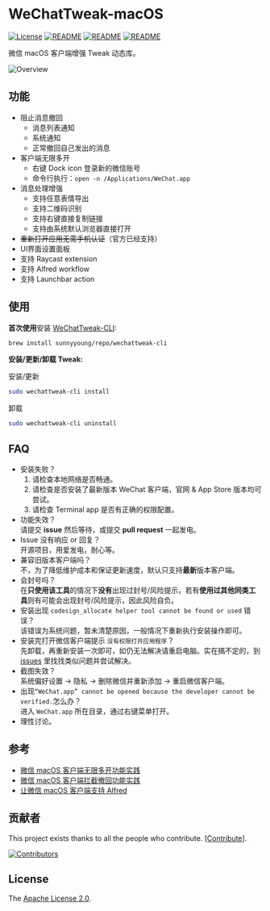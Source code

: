 # WeChatTweak-macOS

[![License](https://img.shields.io/badge/License-Apache%202.0-green.svg)](LICENSE)
[![README](https://img.shields.io/badge/README-English-blue.svg)](README-English.md)
[![README](https://img.shields.io/badge/README-中文-blue.svg)](README.md)
[![README](https://img.shields.io/badge/Telegram-WeChatTweak-brightgreen.svg)](https://t.me/wechattweak)

微信 macOS 客户端增强 Tweak 动态库。

![Overview](Screenshot/overview.jpg)

## 功能

- 阻止消息撤回
  - 消息列表通知
  - 系统通知
  - 正常撤回自己发出的消息
- 客户端无限多开
  - 右键 Dock icon 登录新的微信账号
  - 命令行执行：`open -n /Applications/WeChat.app`
- 消息处理增强
  - 支持任意表情导出
  - 支持二维码识别
  - 支持右键直接复制链接
  - 支持由系统默认浏览器直接打开
- ~~重新打开应用无需手机认证~~（官方已经支持）
- UI界面设置面板
- 支持 Raycast extension
- 支持 Alfred workflow
- 支持 Launchbar action

## 使用

**首次使用**安装 [WeChatTweak-CLI](https://github.com/Sunnyyoung/WeChatTweak-CLI):

```bash
brew install sunnyyoung/repo/wechattweak-cli
```

**安装/更新/卸载 Tweak:**

安装/更新
```bash
sudo wechattweak-cli install  
```
卸载
```bash
sudo wechattweak-cli uninstall
```

## FAQ

- 安装失败？
  1. 请检查本地网络是否畅通。
  2. 请检查是否安装了最新版本 WeChat 客户端，官网 & App Store 版本均可尝试。
  3. 请检查 Terminal app 是否有正确的权限配置。
- 功能失效？  
  请提交 **issue** 然后等待，或提交 **pull request** 一起发电。
- Issue 没有响应 or 回复？  
  开源项目，用爱发电，耐心等。
- 兼容旧版本客户端吗？  
  不，为了降低维护成本和保证更新速度，默认只支持**最新**版本客户端。
- 会封号吗？  
  在**只使用该工具**的情况下**没有**出现过封号/风险提示，若有**使用过其他同类工具**则有可能会出现封号/风险提示，因此风险自负。
- 安装出现 `codesign_allocate helper tool cannot be found or used` 错误？  
  该错误为系统问题，暂未清楚原因，一般情况下重新执行安装操作即可。
- 安装完打开微信客户端提示 `没有权限打开应用程序`？  
  先卸载，再重新安装一次即可，如仍无法解决请重启电脑。实在搞不定的，到 [issues](https://github.com/sunnyyoung/WeChatTweak-macOS/issues) 里找找类似问题并尝试解决。
- 截图失效？  
  系统偏好设置 -> 隐私 -> 删除微信并重新添加 -> 重启微信客户端。
- 出现`“WeChat.app” cannot be opened because the developer cannot be verified.`怎么办？  
  进入 `WeChat.app` 所在目录，通过右键菜单打开。
- 理性讨论。

## 参考

- [微信 macOS 客户端无限多开功能实践](https://blog.sunnyyoung.net/wei-xin-macos-ke-hu-duan-wu-xian-duo-kai-gong-neng-shi-jian/)
- [微信 macOS 客户端拦截撤回功能实践](https://blog.sunnyyoung.net/wei-xin-macos-ke-hu-duan-lan-jie-che-hui-gong-neng-shi-jian/)
- [让微信 macOS 客户端支持 Alfred](https://blog.sunnyyoung.net/rang-wei-xin-macos-ke-hu-duan-zhi-chi-alfred/)

## 贡献者

This project exists thanks to all the people who contribute. [[Contribute](CONTRIBUTING.md)].

[![Contributors](https://opencollective.com/WeChatTweak-macOS/contributors.svg?width=890&button=false)](https://github.com/Sunnyyoung/WeChatTweak-macOS/graphs/contributors)

## License

The [Apache License 2.0](LICENSE).
